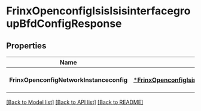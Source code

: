 # FrinxOpenconfigIsisIsisinterfacegroupBfdConfigResponse

## Properties
Name | Type | Description | Notes
------------ | ------------- | ------------- | -------------
**FrinxOpenconfigNetworkInstanceconfig** | [***FrinxOpenconfigIsisIsisinterfacegroupBfdConfig**](frinx.openconfig.isis.isisinterfacegroup.bfd.Config.md) |  | [optional] [default to null]

[[Back to Model list]](../README.md#documentation-for-models) [[Back to API list]](../README.md#documentation-for-api-endpoints) [[Back to README]](../README.md)


